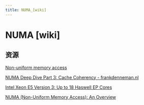 ```yaml
---
title: NUMA_[wiki]
---
```


# NUMA [wiki]

## 资源

[Non-uniform memory access](https://en.wikipedia.org/wiki/Non-uniform_memory_access)

[NUMA Deep Dive Part 3: Cache Coherency - frankdenneman.nl](https://frankdenneman.nl/2016/07/11/numa-deep-dive-part-3-cache-coherency/)

[Intel Xeon E5 Version 3: Up to 18 Haswell EP Cores](https://www.anandtech.com/show/8423/intel-xeon-e5-version-3-up-to-18-haswell-ep-cores-/4)

[NUMA (Non-Uniform Memory Access): An Overview](https://queue.acm.org/detail.cfm?id=2513149)